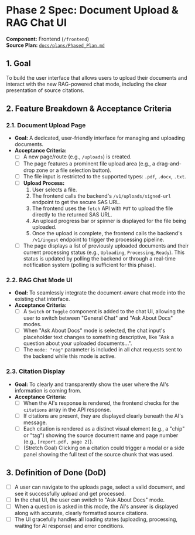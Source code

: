  # Phase 2 Spec: Document Upload & RAG Chat UI

**Component:** Frontend (`/frontend`)  
**Source Plan:** [`docs/plans/Phased_Plan.md`](/docs/plans/Phased_Plan.md)

## 1. Goal

To build the user interface that allows users to upload their documents and interact with the new RAG-powered chat mode, including the clear presentation of source citations.

## 2. Feature Breakdown & Acceptance Criteria

### 2.1. Document Upload Page

-   **Goal:** A dedicated, user-friendly interface for managing and uploading documents.
-   **Acceptance Criteria:**
    -   [ ] A new page/route (e.g., `/uploads`) is created.
    -   [ ] The page features a prominent file upload area (e.g., a drag-and-drop zone or a file selection button).
    -   [ ] The file input is restricted to the supported types: `.pdf`, `.docx`, `.txt`.
    -   [ ] **Upload Process:**
        1.  User selects a file.
        2.  The frontend calls the backend's `/v1/uploads/signed-url` endpoint to get the secure SAS URL.
        3.  The frontend uses the `fetch` API with `PUT` to upload the file directly to the returned SAS URL.
        4.  An upload progress bar or spinner is displayed for the file being uploaded.
        5.  Once the upload is complete, the frontend calls the backend's `/v1/ingest` endpoint to trigger the processing pipeline.
    -   [ ] The page displays a list of previously uploaded documents and their current processing status (e.g., `Uploading`, `Processing`, `Ready`). This status is updated by polling the backend or through a real-time notification system (polling is sufficient for this phase).

### 2.2. RAG Chat Mode UI

-   **Goal:** To seamlessly integrate the document-aware chat mode into the existing chat interface.
-   **Acceptance Criteria:**
    -   [ ] A `Switch` or `Toggle` component is added to the chat UI, allowing the user to switch between "General Chat" and "Ask About Docs" modes.
    -   [ ] When "Ask About Docs" mode is selected, the chat input's placeholder text changes to something descriptive, like "Ask a question about your uploaded documents...".
    -   [ ] The `mode: "rag"` parameter is included in all chat requests sent to the backend while this mode is active.

### 2.3. Citation Display

-   **Goal:** To clearly and transparently show the user where the AI's information is coming from.
-   **Acceptance Criteria:**
    -   [ ] When the AI's response is rendered, the frontend checks for the `citations` array in the API response.
    -   [ ] If citations are present, they are displayed clearly beneath the AI's message.
    -   [ ] Each citation is rendered as a distinct visual element (e.g., a "chip" or "tag") showing the source document name and page number (e.g., `[report.pdf, page 2]`).
    -   [ ] (Stretch Goal) Clicking on a citation could trigger a modal or a side panel showing the full text of the source chunk that was used.

## 3. Definition of Done (DoD)

-   [ ] A user can navigate to the uploads page, select a valid document, and see it successfully upload and get processed.
-   [ ] In the chat UI, the user can switch to "Ask About Docs" mode.
-   [ ] When a question is asked in this mode, the AI's answer is displayed along with accurate, clearly formatted source citations.
-   [ ] The UI gracefully handles all loading states (uploading, processing, waiting for AI response) and error conditions.